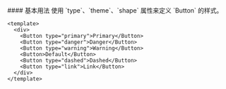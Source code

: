 <cn>
#### 基本用法
使用 `type`、`theme`、`shape` 属性来定义 `Button` 的样式。
</cn>

```vue
<template>
  <div>
    <Button type="primary">Primary</Button>
    <Button type="danger">Danger</Button>
    <Button type="warning">Warning</Button>
    <Button>Default</Button>
    <Button type="dashed">Dashed</Button>
    <Button type="link">Link</Button>
  </div>
</template>
```